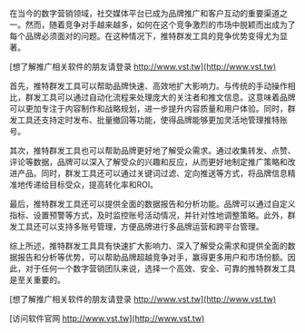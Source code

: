 在当今的数字营销领域，社交媒体平台已成为品牌推广和客户互动的重要渠道之一。然而，随着竞争对手越来越多，如何在这个竞争激烈的市场中脱颖而出成为了每个品牌必须面对的问题。在这种情况下，推特群发工具的竞争优势变得尤为显著。

[想了解推广相关软件的朋友请登录 http://www.vst.tw](http://www.vst.tw)

首先，推特群发工具可以帮助品牌快速、高效地扩大影响力。与传统的手动操作相比，群发工具可以通过自动化流程来处理庞大的关注者和推文信息。这意味着品牌可以更加专注于内容制作和战略规划，进一步提升内容质量和用户体验。同时，群发工具还支持定时发布、批量撤回等功能，使得品牌能够更加灵活地管理推特账号。

其次，推特群发工具也可以帮助品牌更好地了解受众需求。通过收集转发、点赞、评论等数据，品牌可以深入了解受众的兴趣和反应，从而更好地制定推广策略和改进产品。同时，群发工具还可以通过关键词过滤、定向推送等方式，将品牌信息精准地传递给目标受众，提高转化率和ROI。

最后，推特群发工具还可以提供全面的数据报告和分析功能。品牌可以通过自定义指标、设置预警等方式，及时监控账号活动情况，并针对性地调整策略。此外，群发工具还可以支持多账号管理，方便品牌进行多品牌运营和跨平台管理。

综上所述，推特群发工具具有快速扩大影响力、深入了解受众需求和提供全面的数据报告和分析等优势，可以帮助品牌超越竞争对手，赢得更多用户和市场份额。因此，对于任何一个数字营销团队来说，选择一个高效、安全、可靠的推特群发工具是至关重要的。

[想了解推广相关软件的朋友请登录 http://www.vst.tw](http://www.vst.tw)


[访问软件官网 http://www.vst.tw](http://www.vst.tw)
